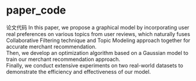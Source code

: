 # paper_code
论文代码
In this paper,  we propose a graphical model by incorporating  user real preferences on various topics from user reviews, which naturally fuses Collaborative Filtering technique and Topic Modeling approach together for accurate merchant recommendation.   
Then, we develop an optimization algorithm based on a Gaussian model to train our merchant recommendation approach.  
Finally, we conduct extensive experiments on two real-world datasets to demonstrate the efficiency and effectiveness of our model.
